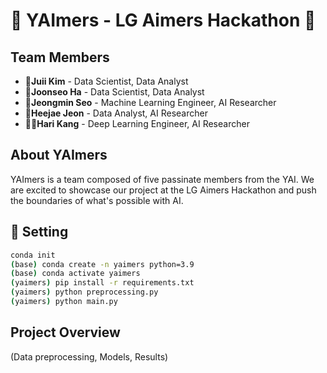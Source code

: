# 🫸 YAImers - LG Aimers Hackathon 🫷

## Team Members

- **👧Juii Kim** - Data Scientist, Data Analyst
- **👩Joonseo Ha** - Data Scientist, Data Analyst
- **🧒Jeongmin Seo** - Machine Learning Engineer, AI Researcher
- **👦Heejae Jeon** - Data Analyst, AI Researcher
- **👱‍♀️Hari Kang** - Deep Learning Engineer, AI Researcher

## About YAImers
YAImers is a team composed of five passinate members from the YAI. 
We are excited to showcase our project at the LG Aimers Hackathon and push the boundaries of what's possible with AI.

## 🔨 Setting
```bash
conda init
(base) conda create -n yaimers python=3.9
(base) conda activate yaimers
(yaimers) pip install -r requirements.txt
(yaimers) python preprocessing.py
(yaimers) python main.py
```

## Project Overview
(Data preprocessing, Models, Results)
